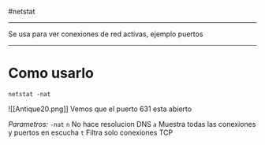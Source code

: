 #netstat

---
Se usa para ver conexiones de red activas, ejemplo puertos

------
# Como usarlo

```
netstat -nat
```

![[Antique20.png]]
Vemos que el puerto 631 esta abierto

*Parametros:*
	`-nat`
		`n` No hace resolucion DNS
		`a` Muestra todas las conexiones y puertos en escucha
		`t` Filtra solo conexiones TCP